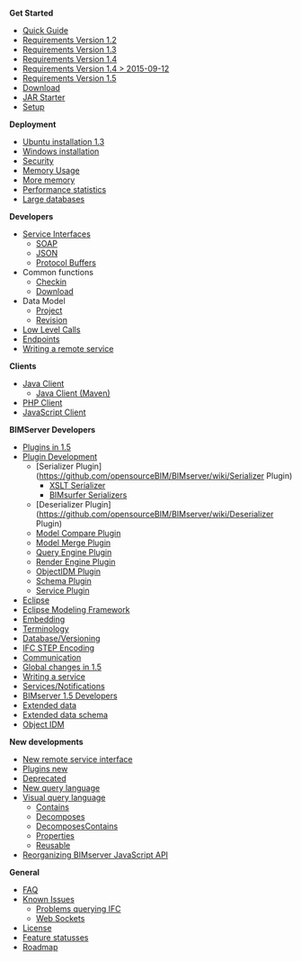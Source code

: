 **Get Started**
* [Quick Guide](https://github.com/opensourceBIM/BIMserver/wiki/Get-Started-Quick-Guide)
* [Requirements Version 1.2](https://github.com/opensourceBIM/BIMserver/wiki/Requirements-1.2)
* [Requirements Version 1.3](https://github.com/opensourceBIM/BIMserver/wiki/Requirements-1.3)
* [Requirements Version 1.4](https://github.com/opensourceBIM/BIMserver/wiki/Requirements-1.4)
* [Requirements Version 1.4 > 2015-09-12](https://github.com/opensourceBIM/BIMserver/wiki/Requirements-1.4---2015-09-12)
* [Requirements Version 1.5](https://github.com/opensourceBIM/BIMserver/wiki/Requirements-1.5)
* [Download](https://github.com/opensourceBIM/BIMserver/wiki/Download)
* [JAR Starter](https://github.com/opensourceBIM/BIMserver/wiki/JAR-Starter)
* [Setup](https://github.com/opensourceBIM/BIMserver/wiki/Setup)

**Deployment**
* [Ubuntu installation 1.3](https://github.com/opensourceBIM/BIMserver/wiki/Install-on-Ubuntu)
* [Windows installation](https://github.com/opensourceBIM/BIMserver/wiki/Tomcat-on-windows)
* [Security](https://github.com/opensourceBIM/BIMserver/wiki/Security)
* [Memory Usage](https://github.com/opensourceBIM/BIMserver/wiki/Memory-usage)
* [More memory](https://github.com/opensourceBIM/BIMserver/wiki/Memory-and-Java)
* [Performance statistics](https://github.com/opensourceBIM/BIMserver/wiki/Performance-statistics)
* [Large databases](https://github.com/opensourceBIM/BIMserver/wiki/Large-databases)

**Developers**
* [Service Interfaces](https://github.com/opensourceBIM/BIMserver/wiki/Service-Interfaces)
  * [SOAP](https://github.com/opensourceBIM/BIMserver/wiki/SOAP)
   * [JSON](https://github.com/opensourceBIM/BIMserver/wiki/JSON-API)
   * [Protocol Buffers](https://github.com/opensourceBIM/BIMserver/wiki/Protocol-Buffers)
* Common functions
  * [Checkin](https://github.com/opensourceBIM/BIMserver/wiki/Checkin)
  * [Download](https://github.com/opensourceBIM/BIMserver/wiki/Downloading-models)
* Data Model
  * [Project](https://github.com/opensourceBIM/BIMserver/wiki/Checkin)
  * [Revision](https://github.com/opensourceBIM/BIMserver/wiki/Revision)
* [Low Level Calls](https://github.com/opensourceBIM/BIMserver/wiki/Low-Level-Calls)
* [Endpoints](https://github.com/opensourceBIM/BIMserver/wiki/Endpoints)
* [Writing a remote service](https://github.com/opensourceBIM/BIMserver/wiki/Writing-a-remote-service)

**Clients**
* [Java Client](https://github.com/opensourceBIM/BIMserver/wiki/BimServerClient)
     * [Java Client (Maven)](https://github.com/opensourceBIM/BIMserver/wiki/BimServerClientMavenEclipse)
* [PHP Client](https://github.com/opensourceBIM/BIMserver/wiki/PHP-Client-Library)
* [JavaScript Client](https://github.com/opensourceBIM/BIMserver/wiki/JavaScriptClient)

**BIMServer Developers**
* [Plugins in 1.5](https://github.com/opensourceBIM/BIMserver/wiki/Plugins---new-style)
* [Plugin Development](https://github.com/opensourceBIM/BIMserver/wiki/Plugin-Development)
  * [Serializer Plugin](https://github.com/opensourceBIM/BIMserver/wiki/Serializer Plugin)
    * [XSLT Serializer](https://github.com/opensourceBIM/BIMserver/wiki/XSLT-Serializer)
    * [BIMsurfer Serializers](https://github.com/opensourceBIM/BIMserver/wiki/BIMsurfer-Serializers)
  * [Deserializer Plugin](https://github.com/opensourceBIM/BIMserver/wiki/Deserializer Plugin)
  * [Model Compare Plugin](https://github.com/opensourceBIM/BIMserver/wiki/Model-Compare-Plugin)
  * [Model Merge Plugin](https://github.com/opensourceBIM/BIMserver/wiki/Model-Merge-Plugin)
  * [Query Engine Plugin](https://github.com/opensourceBIM/BIMserver/wiki/Query-Engine-Plugin)
  * [Render Engine Plugin](https://github.com/opensourceBIM/BIMserver/wiki/Render-Engine-Plugin)
  * [ObjectIDM Plugin](https://github.com/opensourceBIM/BIMserver/wiki/ObjectIDM-Plugin)
  * [Schema Plugin](https://github.com/opensourceBIM/BIMserver/wiki/Schema-Plugin)
  * [Service Plugin](https://github.com/opensourceBIM/BIMserver/wiki/Service-Plugin)
* [Eclipse](https://github.com/opensourceBIM/BIMserver/wiki/Eclipse)
* [Eclipse Modeling Framework](https://github.com/opensourceBIM/BIMserver/wiki/Eclipse-Modeling-Framework)
* [Embedding](https://github.com/opensourceBIM/BIMserver/wiki/Embedding)
* [Terminology](https://github.com/opensourceBIM/BIMserver/wiki/Terminology)
* [Database/Versioning](https://github.com/opensourceBIM/BIMserver/wiki/Database---Versioning)
* [IFC STEP Encoding](https://github.com/opensourceBIM/BIMserver/wiki/IFC-STEP-Encoding)
* [Communication](https://github.com/opensourceBIM/BIMserver/wiki/Communication)
* [Global changes in 1.5](https://github.com/opensourceBIM/BIMserver/wiki/Global-changes-in-1.5)
* [Writing a service](https://github.com/opensourceBIM/BIMserver/wiki/Writing-a-service,-the-easy-way)
* [Services/Notifications](https://github.com/opensourceBIM/BIMserver/wiki/Services-Notifications)
* [BIMserver 1.5 Developers](https://github.com/opensourceBIM/BIMserver/wiki/BIMserver-1.5---Developers)
* [Extended data](https://github.com/opensourceBIM/BIMserver/wiki/Extended-Data)
* [Extended data schema](https://github.com/opensourceBIM/BIMserver/wiki/Extended-Data-Schema)
* [Object IDM](https://github.com/opensourceBIM/BIMserver/wiki/Object-IDMs)

**New developments**
* [New remote service interface](https://github.com/opensourceBIM/BIMserver/wiki/New-remote-service-interface)
* [Plugins new](https://github.com/opensourceBIM/BIMserver/wiki/Plugins---New)
* [Deprecated](https://github.com/opensourceBIM/BIMserver/wiki/Deprecated)
* [New query language](https://github.com/opensourceBIM/BIMserver/wiki/New-query-langage)
* [Visual query language](https://github.com/opensourceBIM/BIMserver/wiki/Visual-query-language)
  * [Contains](https://github.com/opensourceBIM/BIMserver/wiki/Reusable-query-%22Contains%22)
  * [Decomposes](https://github.com/opensourceBIM/BIMserver/wiki/Reusable-query-%22Decomposes%22)
  * [DecomposesContains](https://github.com/opensourceBIM/BIMserver/wiki/Reusable-query-%22DecomposesContains%22)
  * [Properties](https://github.com/opensourceBIM/BIMserver/wiki/Reusable-query-%22Properties%22)
  * [Reusable](https://github.com/opensourceBIM/BIMserver/wiki/Reusable-query-blocks)
* [Reorganizing BIMserver JavaScript API](https://github.com/opensourceBIM/BIMserver/wiki/Reorganizing-bimserverapi.js)

**General**
* [FAQ](https://github.com/opensourceBIM/BIMserver/wiki/FAQ)
* [Known Issues](https://github.com/opensourceBIM/BIMserver/wiki/Known-Issues)
  * [Problems querying IFC](https://github.com/opensourceBIM/BIMserver/wiki/Problems-with-querying-IFC)
  * [Web Sockets](https://github.com/opensourceBIM/BIMserver/wiki/Web-socket-error)
* [License](https://github.com/opensourceBIM/BIMserver/wiki/License)
* [Feature statusses](https://github.com/opensourceBIM/BIMserver/wiki/Feature-statusses)
* [Roadmap](https://github.com/opensourceBIM/BIMserver/wiki/Roadmap)